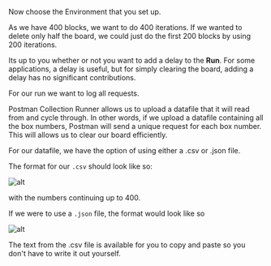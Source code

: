<!--title={Collection Runner Part 3}-->

Now choose the Environment that you set up.

As we have 400 blocks, we want to do 400 iterations. If we wanted to delete only half the board, we could just do the first 200 blocks by using 200 iterations. 

Its up to you whether or not you want to add a delay to the **Run**. For some applications, a delay is useful, but for simply clearing the board, adding a delay has no significant contributions. 

For our run we want to log all requests. 

Postman Collection Runner allows us to upload a datafile that it will read from and cycle through. In other words, if we upload a datafile containing all the box numbers, Postman will send a unique request for each box number. This will allows us to clear our board efficiently. 

For our datafile, we have the option of using either a .csv or .json file. 

The format for our `.csv` should look like so: 

![alt](https://projectbit.s3-us-west-1.amazonaws.com/darlene/labs/PostManWkshop3.png)

with the numbers continuing up to 400. 

If we were to use a `.json` file, the format would look like so 

![alt](https://projectbit.s3-us-west-1.amazonaws.com/darlene/labs/PostmanWkshop4.png)

The text from the .csv file is available for you to copy and paste so you don't have to write it out yourself. 




